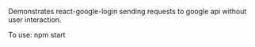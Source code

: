 Demonstrates react-google-login sending requests to google api without user interaction.

To use:
npm start
